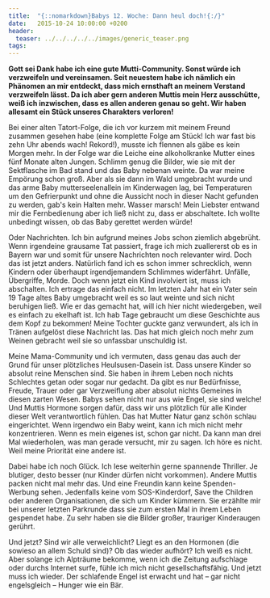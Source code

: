 ```yaml
---
title:  "{::nomarkdown}Babys 12. Woche: Dann heul doch!{:/}"
date:   2015-10-24 10:00:00 +0200
header:
  teaser: ../../../../../images/generic_teaser.png
tags:
---
```

**Gott sei Dank habe ich eine gute Mutti-Community. Sonst würde ich verzweifeln und vereinsamen. Seit neuestem habe ich nämlich ein Phänomen an mir entdeckt, dass mich ernsthaft an meinem Verstand verzweifeln lässt. Da ich aber gern anderen Muttis mein Herz ausschütte, weiß ich inzwischen, dass es allen anderen genau so geht. Wir haben allesamt ein Stück unseres Charakters verloren!**

Bei einer alten Tatort-Folge, die ich vor kurzem mit meinem Freund zusammen gesehen habe (eine komplette Folge am Stück! Ich war fast bis zehn Uhr abends wach! Rekord!), musste ich flennen als gäbe es kein Morgen mehr. In der Folge war die Leiche eine alkoholkranke Mutter eines fünf Monate alten Jungen. Schlimm genug die Bilder, wie sie mit der Sektflasche im Bad stand und das Baby nebenan weinte. Da war meine Empörung schon groß. Aber als sie dann im Wald umgebracht wurde und das arme Baby mutterseelenallein im Kinderwagen lag, bei Temperaturen um den Gefrierpunkt und ohne die Aussicht noch in dieser Nacht gefunden zu werden, gab's kein Halten mehr. Wasser marsch! Mein Liebster entwand mir die Fernbedienung aber ich ließ nicht zu, dass er abschaltete. Ich wollte unbedingt wissen, ob das Baby gerettet werden würde!

Oder Nachrichten. Ich bin aufgrund meines Jobs schon ziemlich abgebrüht. Wenn irgendeine grausame Tat passiert, frage ich mich zuallererst ob es in Bayern war und somit für unsere Nachrichten noch relevanter wird. Doch das ist jetzt anders. Natürlich fand ich es schon immer schrecklich, wenn Kindern oder überhaupt irgendjemandem Schlimmes widerfährt. Unfälle, Übergriffe, Morde. Doch wenn jetzt ein Kind involviert ist, muss ich abschalten. Ich ertrage das einfach nicht. Im letzten Jahr hat ein Vater sein 19 Tage altes Baby umgebracht weil es so laut weinte und sich nicht beruhigen ließ. Wie er das gemacht hat, will ich hier nicht wiedergeben, weil es einfach zu ekelhaft ist. Ich hab Tage gebraucht um diese Geschichte aus dem Kopf zu bekommen! Meine Tochter guckte ganz verwundert, als ich in Tränen aufgelöst diese Nachricht las. Das hat mich gleich noch mehr zum Weinen gebracht weil sie so unfassbar unschuldig ist.

Meine Mama-Community und ich vermuten, dass genau das auch der Grund für unser plötzliches Heulsusen-Dasein ist. Dass unsere Kinder so absolut reine Menschen sind. Sie haben in ihrem Leben noch nichts Schlechtes getan oder sogar nur gedacht. Da gibt es nur Bedürfnisse, Freude, Trauer oder gar Verzweiflung aber absolut nichts Gemeines in diesen zarten Wesen. Babys sehen nicht nur aus wie Engel, sie sind welche! Und Muttis Hormone sorgen dafür, dass wir uns plötzlich für alle Kinder dieser Welt verantwortlich fühlen. Das hat Mutter Natur ganz schön schlau eingerichtet. Wenn irgendwo ein Baby weint, kann ich mich nicht mehr konzentrieren. Wenn es mein eigenes ist, schon gar nicht. Da kann man drei Mal wiederholen, was man gerade versucht, mir zu sagen. Ich höre es nicht. Weil meine Priorität eine andere ist.

Dabei habe ich noch Glück. Ich lese weiterhin gerne spannende Thriller. Je blutiger, desto besser (nur Kinder dürfen nicht vorkommen). Andere Muttis packen nicht mal mehr das. Und eine Freundin kann keine Spenden-Werbung sehen. Jedenfalls keine vom SOS-Kinderdorf, Save the Children oder anderen Organisationen, die sich um Kinder kümmern. Sie erzählte mir bei unserer letzten Parkrunde dass sie zum ersten Mal in ihrem Leben gespendet habe. Zu sehr haben sie die Bilder großer, trauriger Kinderaugen gerührt.

Und jetzt? Sind wir alle verweichlicht? Liegt es an den Hormonen (die sowieso an allem Schuld sind)? Ob das wieder aufhört? Ich weiß es nicht. Aber solange ich Alpträume bekomme, wenn ich die Zeitung aufschlage oder durchs Internet surfe, fühle ich mich nicht gesellschaftsfähig. Und jetzt muss ich wieder. Der schlafende Engel ist erwacht und hat – gar nicht engelsgleich – Hunger wie ein Bär.